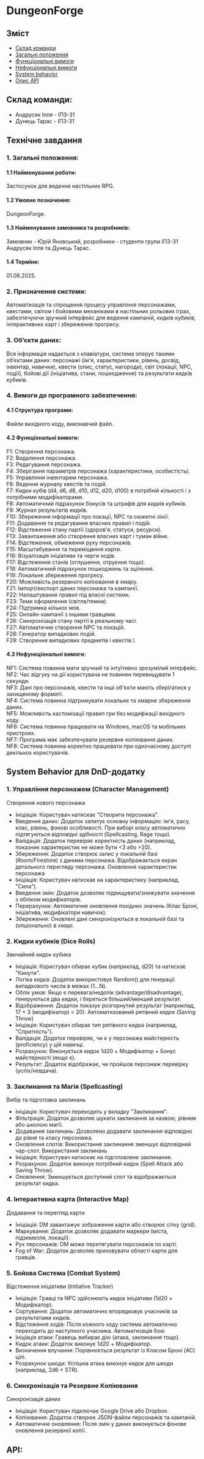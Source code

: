 # DungeonForge

## Зміст
- [Склад команди](#склад-команди)
- [Загальні положення](#1-загальні-положення)
- [Функціональні вимоги](#42-функціональні-вимоги)
- [Нефукціональні вимоги](#43-нефункціональні-вимоги)
- [System behavior](#system-behavior-для-dnd-додатку)
- [Опис API](#api)

## Склад команди:
- Андрусяк Ілля - ІПЗ-31
- Дунець Тарас - ІПЗ-31

## Технічне завдання
### 1. Загальні положення:
#### 1.1 Найменування роботи: 
Застосунок для ведення настільних RPG.
#### 1.2 	Умовне позначення: 
DungeonForge.
#### 1.3	Найменування замовника та розробників: 
Замовник - Юрій Яновський, розробники - студенти групи ІПЗ-31 Андрусяк Ілля та Дунець Тарас.
#### 1.4 Терміни: 
01.06.2025.

### 2. Призначення системи:
 Автоматизація та спрощення процесу управління персонажами, квестами, світом і бойовими механіками в настільних рольових іграх, забезпечуючи зручний інтерфейс для ведення кампаній, кидків кубиків, інтерактивних карт і збереження прогресу.
 
### 3. Об’єкти даних:
Вся інформація надається з клавіатури, система оперує такими об’єктами даних: персонажі (ім'я, характеристики, рівень, досвід, інвентар, навички), квести (опис, статус, нагороди), світ (локації, NPC, події), бойові дії (ініціатива, стани, пошкодження) та результати кидків кубиків.

### 4. Вимоги до програмного забезпечення:
#### 4.1 Структура програми:
Файли вихідного коду, виконавчий файл.
#### 4.2 Функціональні вимоги:
F1: 	Створення персонажа. \
F2: 	Видалення персонажа. \
F3: 	Редагування персонажа.\
F4: 	Зберігання параметрів персонажа (характеристики, особистість).\
F5: 	Управління інвентарем персонажа.\
F6: 	Ведення журналу квестів та подій.\
F7: 	Кидки кубів (d4, d6, d8, d10, d12, d20, d100) в потрібній кількості і з потрібними модифікаторами.\
F8: 	Автоматичний підрахунок бонусів та штрафів для кидків кубиків.\
F9: 	Журнал результатів кидків.\
F10:	Збереження інформації про локації, NPC та сюжетні лінії.\
F11:	Додавання та редагування власних правил і подій.\
F12:	Відстеження стану партії (здоров'я, статуси, ресурси).\
F13:	Завантаження або створення власних карт і туман війни.\
F14:	Відстеження, обмеження руху персонажів.\
F15:	Масштабування та переміщення карти.\
F16:	Візуалізація ініціативи та черги ходів.\
F17:	Відстеження станів (оглушення, отруєння тощо).\
F18:	Автоматичний підрахунок пошкоджень та зцілення.\
F19:	Локальне збереження прогресу.\
F20:	Можливість резервного копіювання в хмару.\
F21:	Імпорт/експорт даних персонажа та кампанії.\
F22:	Налаштування правил під власні системи.\
F23:	Теми оформлення (світла/темна).\
F24:	Підтримка кількох мов.\
F25: 	Онлайн-кампанії з іншими гравцями.\
F26:	Синхронізація стану партії в реальному часі.\
F27:	Автоматичне створення NPC та локацій.\
F28:	Генератор випадкових подій.\
F29:	Створення випадкових предметів і квестів.\
#### 4.3 Нефункціональні вимоги:
NF1: Система повинна мати зручний та інтуїтивно зрозумілий інтерфейс. \
NF2: Час відгуку на дії користувача не повинен перевищувати 1 секунди. \
NF3: Дані про персонажів, квести та інші об'єкти мають зберігатися у захищеному форматі.\
NF4: Система повинна підтримувати локальне та хмарне збереження даних.\
NF5: Можливість кастомізації правил гри без модифікації вихідного коду.\
NF6: Система повинна працювати на Windows, macOS та мобільних пристроях.\
NF7: Програма має забезпечувати резервне копіювання даних.\
NF8: Система повинна коректно працювати при одночасному доступі декількох користувачів.

## System Behavior для DnD-додатку 
### 1. Управління персонажем (Character Management)
Створення нового персонажа
- Ініціація: Користувач натискає "Створити персонажа".
- Введення даних: Додаток запитує основну інформацію: ім'я, расу, клас, рівень, фонові особливості. При виборі класу автоматично підтягуються відповідні здібності (Spellcasting, Rage тощо).
- Валідація: Додаток перевіряє коректність даних (наприклад, показник характеристик не може бути <3 або >20).
- Збереження: Додаток створює запис у локальній базі (Room/Firestore) з даними персонажа. Відображається екран детального перегляду персонажа.
Оновлення характеристик персонажа
- Ініціація: Користувач натискає на характеристику (наприклад, "Сила").
- Введення змін: Додаток дозволяє підвищувати/знижувати значення з обліком модифікаторів.
- Перерахунок: Автоматичне оновлення похідних значень (Клас Броні, ініціатива, модифікатори навичок).
- Збереження: Оновлені дані синхронізуються в локальній базі та (опціонально) в хмарі.

### 2. Кидки кубиків (Dice Rolls)
Звичайний кидок кубика
- Ініціація: Користувач обирає кубик (наприклад, d20) та натискає "Кинути".
- Логіка кидка: Додаток використовує Random() для генерації випадкового числа в межах (1…N).
- Облік умов: Якщо є перевага/недолік (advantage/disadvantage), генеруються два кидки, і береться більший/менший результат.
- Відображення: Додаток показує розгорнутий результат (наприклад, 17 + 3 (модифікатор) = 20).
Автоматизований рятівний кидок (Saving Throw)
- Ініціація: Користувач обирає тип рятівного кидка (наприклад, "Спритність").
- Валідація: Додаток перевіряє, чи є у персонажа майстерність (proficiency) у цій навичці.
- Розрахунок: Виконується кидок 1d20 + Модифікатор + Бонус майстерності (якщо є).
- Результат: Додаток відображає, чи пройшов персонаж перевірку (успіх/невдача).

### 3. Заклинання та Магія (Spellcasting)
Вибір та підготовка заклинань
- Ініціація: Користувач переходить у вкладку "Заклинання".
- Фільтрація: Додаток дозволяє шукати заклинання за назвою, рівнем або школою магії.
- Додавання заклинань: Дозволено додавати заклинання відповідно до рівня та класу персонажа.
- Оновлення слотів: Використання заклинання зменшує відповідний чар-слот.
Використання заклинань
- Ініціація: Користувач натискає на підготовлене заклинання.
- Розрахунок: Додаток виконує потрібний кидок (Spell Attack або Saving Throw).
- Оновлення: Зменшується доступний слот та відображається результат кидка.

### 4. Інтерактивна карта (Interactive Map)
Додавання та перегляд карти
- Ініціація: DM завантажує зображення карти або створює сітку (grid).
- Маркування: Додаток дозволяє додавати маркери (міста, підземелля, локації).
- Рух персонажів: DM може перетягувати персонажів по карті.
- Fog of War: Додаток дозволяє приховувати області карти для гравців.

### 5. Бойова Система (Combat System)
Відстеження ініціативи (Initiative Tracker)
- Ініціація: Гравці та NPC здійснюють кидок ініціативи (1d20 + Модифікатор).
- Сортування: Додаток автоматично впорядковує учасників за результатами кидків.
- Відстеження ходів: Після кожного ходу система автоматично переходить до наступного учасника.
Автоматизація бою
- Ініціація атаки: Гравець вибирає дію (атака, заклинання тощо).
- Кидок атаки: Додаток виконує 1d20 + Модифікатор.
- Визначення влучання: Порівнюється результат із Класом Броні (AC) цілі.
- Розрахунок шкоди: Успішна атака виконує кидок для шкоди (наприклад, 2d6 + STR).

### 6. Синхронізація та Резервне Копіювання
Синхронізація даних
- Ініціація: Користувач підключає Google Drive або Dropbox.
- Копіювання: Додаток створює JSON-файли персонажів та кампаній.
- Автоматичне оновлення: Після змін у даних виконується фонове оновлення резервної копії.

## API:

